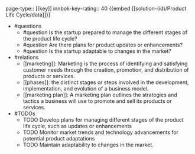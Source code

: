 page-type:: [[key]]
innbok-key-rating:: 40
{{embed [[solution-(id)/Product Life Cycle/data]]}}
- #questions
  - #question Is the startup prepared to manage the different stages of the product life cycle?
  - #question Are there plans for product updates or enhancements?
  - #question Is the startup adaptable to changes in the market?
- #relations
  - [[marketing]]: Marketing is the process of identifying and satisfying customer needs through the creation, promotion, and distribution of products or services.
  - [[phases]]: the distinct stages or steps involved in the development, implementation, and evolution of a business model.
  - [[marketing plan]]: A marketing plan outlines the strategies and tactics a business will use to promote and sell its products or services.
- #TODOs
  - TODO Develop plans for managing different stages of the product life cycle, such as updates or enhancements
  - TODO  Monitor market trends and technology advancements for potential product adaptations
  - TODO  Maintain adaptability to changes in the market.



